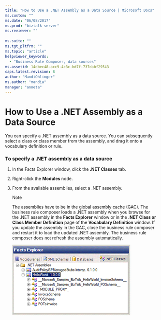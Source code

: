 ```yaml
---
title: "How to Use a .NET Assembly as a Data Source | Microsoft Docs"
ms.custom: ""
ms.date: "06/08/2017"
ms.prod: "biztalk-server"
ms.reviewer: ""

ms.suite: ""
ms.tgt_pltfrm: ""
ms.topic: "article"
helpviewer_keywords: 
  - "Business Rule Composer, data sources"
ms.assetid: 14dbec48-acc9-4c3c-bd7f-737dabf29543
caps.latest.revision: 8
author: "MandiOhlinger"
ms.author: "mandia"
manager: "anneta"
---
```

# How to Use a .NET Assembly as a Data Source
You can specify a .NET assembly as a data source. You can subsequently select a class or class member from the assembly, and drag it onto a vocabulary definition or rule.  
  
### To specify a .NET assembly as a data source  
  
1.  In the Facts Explorer window, click the **.NET Classes** tab.  
  
2.  Right-click the **Modules** node.  
  
3.  From the available assemblies, select a .NET assembly.  
  
    > [!NOTE]
    >  The assemblies have to be in the global assembly cache (GAC). The business rule composer loads a .NET assembly when you browse for the .NET assembly in the **Facts Explorer** window or in the **.NET Class or Class Member Definition** page of the **Vocabulary Definition** window.  If you update the assembly in the GAC, close the business rule composer and restart it to load the updated .NET assembly. The business rule composer does not refresh the assembly automatically.  
  
     ![Screenshot of facts and definition tree browser.](../core/media/ebiz-netbrowse.gif "ebiz_netbrowse")